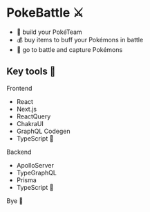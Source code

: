 # PokeBattle :crossed_swords:

- :unicorn: build your PokéTeam
- :moneybag: buy items to buff your Pokémons in battle
- :punch: go to battle and capture Pokémons

## Key tools 🔧

Frontend

- React
- Next.js
- ReactQuery
- ChakraUI
- GraphQL Codegen
- TypeScript 💙

Backend

- ApolloServer
- TypeGraphQL
- Prisma
- TypeScript 💙

Bye 👋
